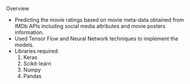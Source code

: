 Overview

- Predicting the movie ratings based on movie meta-data obtained from IMDb APIs including social media attributes and movie posters information.
- Used Tensor Flow and Neural Network techniques to implement the models.
- Libraries required:
  1. Keras
  2. Scikit-learn 
  3. Numpy
  4. Pandas




